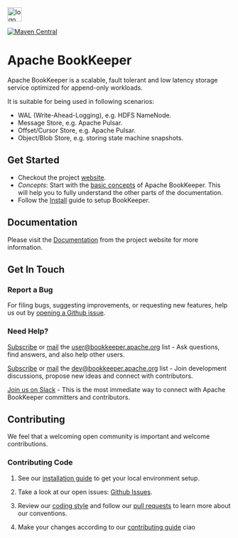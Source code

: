 <img src="https://pbs.twimg.com/profile_images/545716709311520769/piLLa1iC_400x400.png" alt="logo" style="width: 32px;"/>

[![Maven Central](https://maven-badges.herokuapp.com/maven-central/org.apache.bookkeeper/bookkeeper/badge.svg)](https://maven-badges.herokuapp.com/maven-central/org.apache.bookkeeper/bookkeeper)

# Apache BookKeeper

Apache BookKeeper is a scalable, fault tolerant and low latency storage service optimized for append-only workloads.

It is suitable for being used in following scenarios:

- WAL (Write-Ahead-Logging), e.g. HDFS NameNode.
- Message Store, e.g. Apache Pulsar.
- Offset/Cursor Store, e.g. Apache Pulsar.
- Object/Blob Store, e.g. storing state machine snapshots.

## Get Started

* Checkout the project [website](https://bookkeeper.apache.org/).
* *Concepts*: Start with the [basic concepts](https://bookkeeper.apache.org/docs/latest/getting-started/concepts/) of Apache BookKeeper.
  This will help you to fully understand the other parts of the documentation.
* Follow the [Install](https://bookkeeper.apache.org/docs/latest/getting-started/installation/) guide to setup BookKeeper.

## Documentation

Please visit the [Documentation](https://bookkeeper.apache.org/docs/latest/overview/overview/) from the project website for more information.

## Get In Touch

### Report a Bug

For filing bugs, suggesting improvements, or requesting new features, help us out by [opening a Github issue](https://github.com/apache/bookkeeper/issues).

### Need Help?

[Subscribe](mailto:user-subscribe@bookkeeper.apache.org) or [mail](mailto:user@bookkeeper.apache.org) the [user@bookkeeper.apache.org](mailto:user@bookkeeper.apache.org) list - Ask questions, find answers, and also help other users.

[Subscribe](mailto:dev-subscribe@bookkeeper.apache.org) or [mail](mailto:dev@bookkeeper.apache.org) the [dev@bookkeeper.apache.org](mailto:dev@bookkeeper.apache.org) list - Join development discussions, propose new ideas and connect with contributors.

[Join us on Slack](https://apachebookkeeper.herokuapp.com/) - This is the most immediate way to connect with Apache BookKeeper committers and contributors.

## Contributing

We feel that a welcoming open community is important and welcome contributions.

### Contributing Code

1. See our [installation guide](https://bookkeeper.apache.org/docs/latest/getting-started/installation/) to get your local environment setup.

2. Take a look at our open issues: [Github Issues](https://github.com/apache/bookkeeper/issues).

3. Review our [coding style](https://bookkeeper.apache.org/community/coding_guide/) and follow our [pull requests](https://github.com/apache/bookkeeper/pulls) to learn more about our conventions.

4. Make your changes according to our [contributing guide](https://bookkeeper.apache.org/community/contributing/)
ciao
